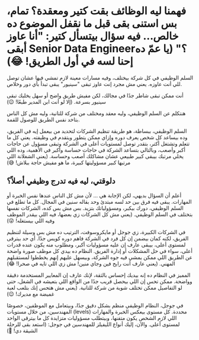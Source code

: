 # فهمنا ليه الوظائف بقت كتير ومعقدة؟ تمام، بس استنى بقى قبل ما نقفل الموضوع ده خالص… فيه سؤال بيتسأل كتير: "أنا عاوز أبقى Senior Data Engineer؟" (يا عمّ ده إحنا لسه في أول الطريق! 😂)

السلم الوظيفي في كل شركة بيختلف، وفيه مسارات معينة لازم تمشي فيها عشان توصل للي أنت عاوزه. يعني مش مجرد إنت عاوز تبقى "سينيور" يبقى تبدأ بأي دور وخلاص. 

أنت ممكن تبقى شاطر جدًا في مجالك، لكن مفيش طريق واضح أو سهل يخليك تبقى سينيور بسرعة. (إلا لو أنت ابن المدير طبعًا! 😉)

هنتكلم عن السلم الوظيفي، وليه معقد ومختلف من شركة للتانية، وليه مش كل الناس بتاخد نفس الطريق للوصول للقمة. 

السلم الوظيفي، ببساطة، هو طريقة تنظيم الشركات لتحديد من بيعمل إيه في الفريق، وده بيساعد كل شخص يعرف دوره وإزاي ممكن يتطور ويتقدم في وظيفته. يعني كل ما تتعلم وتشتغل أكتر، بتقدر توصل لمستويات أعلى في الشركة وتبقى مسؤول عن حاجات أكبر وأصعب، وبالتالي بتساعد الشركة في حاجات حساسة وأكبر في الأهمية، وده اللي يخلي مرتبك بيبقى كبير طبيعي عشان مشاكلك أصعب وحساسة. (يعني الشغلانة اللي مرتبها كبير مسؤوليتها كبيرة، ما هو مفيش حاجة ببلاش! 😅)

## دلوقتي، ليه فيه تدرج وظيفي أصلاً؟

أعلم أن السؤال بديهي، لكن الإجابة هي ... لأن مش كل الناس عندها نفس الخبرة أو المهارات. يبقى فيه فرق بين حد لسه مبتدئ وحد بقاله سنين في المجال. كل ما تطلع في السلم الوظيفي، دورك بيكبر، ومسؤولياتك بتزيد. بس مش بس كده، الشركات نفسها بتختلف في السلم الوظيفي. (يعني مش كل الشركات زي بعضها، فيه اللي بيقدر الموظف وفيه اللي بيستغله! 😜)

في الشركات الكبيرة، زي جوجل أو مايكروسوفت، الترتيب ده مش بس وسيلة لتنظيم الفريق، لكنه كمان بيضمن إن كل فرد في الشركة فاهم دوره كويس جدًا. أي حد بيترقى لمستوى أعلى، بيبقى عارف إن عليه مسؤوليات أكبر، ومطلوب منه يكون عنده قدرات أعلى، سواء في حل المشكلات أو إدارة الفريق. النظام ده بيدي كل موظف صورة واضحة عن الطريق اللي ممكن يمشي فيه جوه الشركة، وبيسهل عليهم إنهم يخططوا لمستقبلهم المهني. (يعني عارف أنت رايح فين وجاي منين! مش زي اللي تايه في صحرا! 😂)

المميز في النظام ده إنه بيديك إحساس بالثقة، لإنك عارف إن المعايير المستخدمة دقيقة وواضحة. ممكن تحس إن اللي بيحصل قريب جدًا من الواقع اللي بتعيشه في الشغل، حتى لو التفاصيل ممكن تختلف شوية من شركة للتانية. (يعني مش هتحس إنك بتلعب لعبة غميضة مع مديرك! 😉)

في جوجل، النظام الوظيفي منظم بشكل دقيق جدًا، وبيتعامل مع الموظفين، خصوصًا المهندسين، من خلال مستويات (levels) محددة. كل مستوى بيعكس الخبرة والمهارات اللي لازم الشخص يكون متقنها، وبيتطلب مسؤوليات متزايدة كل ما بيترقى الواحد لمستوى أعلى. والآن، إليك أنواع الليفيلز للمهندسين في جوجل: (استعد بقى للرحلة الشيقة دي! 🚀)